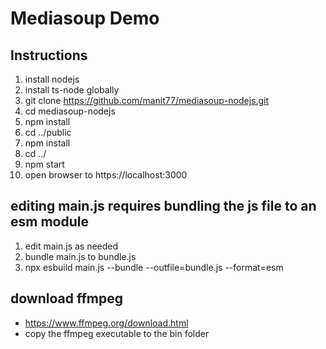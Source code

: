 # Mediasoup Demo

## Instructions

1. install nodejs
2. install ts-node globally
3. git clone https://github.com/manit77/mediasoup-nodejs.git
4. cd mediasoup-nodejs
5. npm install
6. cd ../public
7. npm install
8. cd ../
9. npm start
10. open browser to https://localhost:3000

## editing main.js requires bundling the js file to an esm module
1. edit main.js as needed
2. bundle main.js to bundle.js
3. npx esbuild main.js --bundle --outfile=bundle.js --format=esm

## download ffmpeg
- https://www.ffmpeg.org/download.html
- copy the ffmpeg executable to the bin folder
